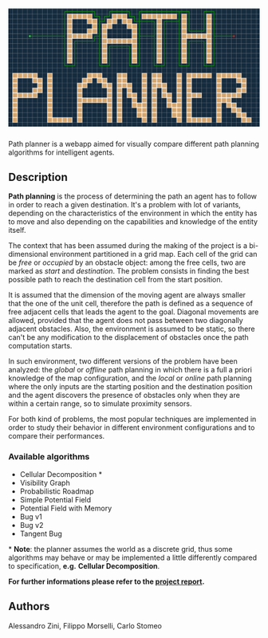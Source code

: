# ![Path-Planner](resources/path_planner.png?raw=true "Path Planner")

Path planner is a webapp aimed for visually compare different path planning algorithms for intelligent agents.

## Description

**Path planning** is the process of determining the path an agent has to follow in order to reach a given destination. It's a problem with lot of variants, depending on the characteristics of the environment in which the entity has to move and also depending on the capabilities and knowledge of the entity itself.

The context that has been assumed during the making of the project is a bi-dimensional environment partitioned in a grid map. Each cell of the grid can be *free* or *occupied* by an obstacle object: among the free cells, two are marked as *start* and *destination*. The problem consists in finding the best possible path to reach the destination cell from the start position.

It is assumed that the dimension of the moving agent are always smaller that the one of the unit cell, therefore the path is defined as a sequence of free adjacent cells that leads the agent to the goal. Diagonal movements are allowed, provided that the agent does not pass between two diagonally adjacent obstacles. Also, the environment is assumed to be static, so there can't be any modification to the displacement of obstacles once the path computation starts.

In such environment, two different versions of the problem have been analyzed: the *global* or *offline* path planning in which there is a full a priori knowledge of the map configuration, and the *local* or *online* path planning where the only inputs are the starting position and the destination position and the agent discovers the presence of obstacles only when they are within a certain range, so to simulate proximity sensors.

For both kind of problems, the most popular techniques are implemented in order to study their behavior in different environment configurations and to compare their performances.

### Available algorithms

- Cellular Decomposition *
- Visibility Graph
- Probabilistic Roadmap
- Simple Potential Field
- Potential Field with Memory
- Bug v1
- Bug v2
- Tangent Bug

\* **Note**: the planner assumes the world as a discrete grid, thus some algorithms may behave or may be implemented a little differently compared to specification, **e.g.** **Cellular Decomposition**.

**For further informations please refer to the [project report](docs/report.pdf).**

## Authors

Alessandro Zini, Filippo Morselli, Carlo Stomeo